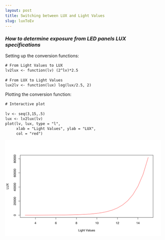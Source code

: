 ```yaml
---
layout: post
title: Switching between LUX and Light Values
slug: luxToEv
---
```



### *How to determine exposure from LED panels LUX specifications*

Setting up the conversion functions:


    # From Light Values to LUX
    lv2lux <- function(lv) (2^lv)*2.5  
    
    # From LUX to Light Values
    lux2lv <- function(lux) log(lux/2.5, 2)

Plotting the conversion function:


    # Interactive plot
    
    lv <- seq(3,15,.5)
    lux <- lv2lux(lv)
    plot(lv, lux, type = "l",
         xlab = "Light Values", ylab = "LUX",
         col = "red")

![plot of chunk plot](/figures/plot-1.svg)
